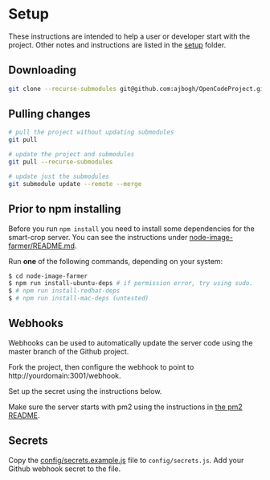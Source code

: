 # Setup

These instructions are intended to help a user or developer start with the project. Other notes and instructions are listed in the [setup](setup) folder.

## Downloading

```bash
git clone --recurse-submodules git@github.com:ajbogh/OpenCodeProject.git
```

## Pulling changes

```bash
# pull the project without updating submodules
git pull

# update the project and submodules
git pull --recurse-submodules

# update just the submodules
git submodule update --remote --merge
```

## Prior to npm installing

Before you run `npm install` you need to install some dependencies for the smart-crop server. You can see the instructions under [node-image-farmer/README.md](node-image-farmer/README.md).

Run **one** of the following commands, depending on your system:

```bash
$ cd node-image-farmer
$ npm run install-ubuntu-deps # if permission error, try using sudo.
$ # npm run install-redhat-deps
$ # npm run install-mac-deps (untested)
```

## Webhooks

Webhooks can be used to automatically update the server code using the master branch of the Github project.

Fork the project, then configure the webhook to point to http://yourdomain:3001/webhook.

Set up the secret using the instructions below.

Make sure the server starts with pm2 using the instructions in [the pm2 README](setup/pm2/README.md).

## Secrets

Copy the [config/secrets.example.js](config/secrets.example.js) file to `config/secrets.js`. Add your Github webhook secret to the file.



